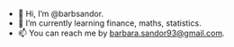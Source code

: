 - 👋 Hi, I’m @barbsandor.
- 🌱 I’m currently learning finance, maths, statistics.
- 📫 You can reach me by barbara.sandor93@gmail.com. 

<!---
barbsandor/barbsandor is a ✨ special ✨ repository because its `README.md` (this file) appears on your GitHub profile.
You can click the Preview link to take a look at your changes.
--->
